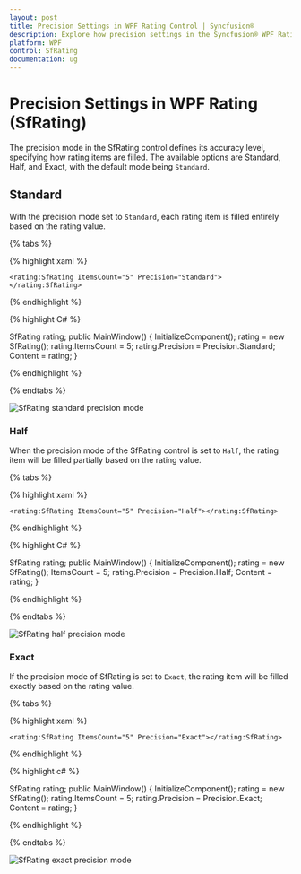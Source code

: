 ```yaml
---
layout: post
title: Precision Settings in WPF Rating Control | Syncfusion®
description: Explore how precision settings in the Syncfusion® WPF Rating (SfRating) control affect rating accuracy and filling behavior.
platform: WPF
control: SfRating
documentation: ug
---
```


# Precision Settings in WPF Rating (SfRating)

The precision mode in the SfRating control defines its accuracy level, specifying how rating items are filled. The available options are Standard, Half, and Exact, with the default mode being `Standard`.
## Standard

With the precision mode set to `Standard`, each rating item is filled entirely based on the rating value.

{% tabs %}

{% highlight xaml %}

	<rating:SfRating ItemsCount="5" Precision="Standard"></rating:SfRating>
	
{% endhighlight %}

{% highlight C# %}

SfRating rating;
public MainWindow()
{
    InitializeComponent();
    rating = new SfRating();
    rating.ItemsCount = 5;
    rating.Precision = Precision.Standard;
    Content = rating;
}

{% endhighlight %}

{% endtabs %}

![SfRating standard precision mode](images/Precision_Standard.png)

### Half

When the precision mode of the SfRating control is set to `Half`, the rating item will be filled partially based on the rating value.

{% tabs %}

{% highlight xaml %}

    <rating:SfRating ItemsCount="5" Precision="Half"></rating:SfRating>	
    
{% endhighlight %}

{% highlight C# %}

SfRating rating;
public MainWindow()
{
    InitializeComponent();
    rating = new SfRating();
    ItemsCount = 5;
    rating.Precision = Precision.Half;
    Content = rating;
}

{% endhighlight %} 

{% endtabs %}

![SfRating half precision mode](images/Precision_Half.png)

### Exact

If the precision mode of SfRating is set to `Exact`, the rating item will be filled exactly based on the rating value.

{% tabs %}

{% highlight xaml %}

    <rating:SfRating ItemsCount="5" Precision="Exact"></rating:SfRating>

{% endhighlight %}

{% highlight c# %}

SfRating rating;
public MainWindow()
{
    InitializeComponent();
    rating = new SfRating();
    rating.ItemsCount = 5;
    rating.Precision = Precision.Exact;
    Content = rating;
}

{% endhighlight %} 

{% endtabs %}

![SfRating exact precision mode](images/Precision_Exact.png) 
